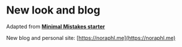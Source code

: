 # New look and blog

Adapted from [**Minimal Mistakes starter**](https://github.com/mmistakes/mm-github-pages-starter/generate) 

New blog and personal site: [https://noraphl.me](https://noraphl.me)
